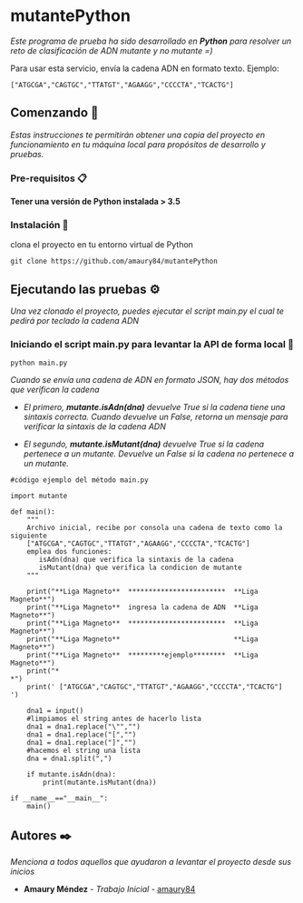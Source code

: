 # mutantePython

_Este programa de prueba ha sido desarrollado en **Python** para resolver un reto de clasificación de ADN mutante y no mutante =)_


Para usar esta servicio, envía la cadena ADN en formato texto. Ejemplo:
```
["ATGCGA","CAGTGC","TTATGT","AGAAGG","CCCCTA","TCACTG"]
```

## Comenzando 🚀

_Estas instrucciones te permitirán obtener una copia del proyecto en funcionamiento en tu máquina local para propósitos de desarrollo y pruebas._

### Pre-requisitos 📋
**Tener una versión de Python instalada > 3.5**

### Instalación 🔧

clona el proyecto en tu entorno virtual de Python

```
git clone https://github.com/amaury84/mutantePython
```

## Ejecutando las pruebas ⚙️

_Una vez clonado el proyecto, puedes ejecutar el script main.py el cual te pedirá por teclado la cadena ADN_

### Iniciando el script main.py para levantar la API de forma local 🔩
```
python main.py
```

_Cuando se envía una cadena de ADN en formato JSON, hay dos métodos que verifican la cadena_

* _El primero, **mutante.isAdn(dna)** devuelve True si la cadena tiene una sintaxis correcta._
 _Cuando devuelve un False, retorna un mensaje para verificar la sintaxis de la cadena ADN_

* _El segundo, **mutante.isMutant(dna)** devuelve True si la cadena pertenece a un mutante._
_Devuelve un False si la cadena no pertenece a un mutante._
```
#código ejemplo del método main.py

import mutante

def main():
    """
    Archivo inicial, recibe por consola una cadena de texto como la siguiente
    ["ATGCGA","CAGTGC","TTATGT","AGAAGG","CCCCTA","TCACTG"]
    emplea dos funciones:
       isAdn(dna) que verifica la sintaxis de la cadena
       isMutant(dna) que verifica la condicion de mutante
    """
    
    print("**Liga Magneto**  ************************  **Liga Magneto**")
    print("**Liga Magneto**  ingresa la cadena de ADN  **Liga Magneto**")
    print("**Liga Magneto**  ************************  **Liga Magneto**")
    print("**Liga Magneto**                            **Liga Magneto**")
    print("**Liga Magneto**  *********ejemplo********  **Liga Magneto**")
    print("*                                                          *")
    print(' ["ATGCGA","CAGTGC","TTATGT","AGAAGG","CCCCTA","TCACTG"]    ')
    
    dna1 = input()
    #limpiamos el string antes de hacerlo lista
    dna1 = dna1.replace("\"","")
    dna1 = dna1.replace("[","")
    dna1 = dna1.replace("]","")
    #hacemos el string una lista
    dna = dna1.split(",")
    
    if mutante.isAdn(dna):
        print(mutante.isMutant(dna))

if __name__=="__main__":
    main()
```

## Autores ✒️

_Menciona a todos aquellos que ayudaron a levantar el proyecto desde sus inicios_

* **Amaury Méndez** - *Trabajo Inicial* - [amaury84](https://github.com/amaury84)
